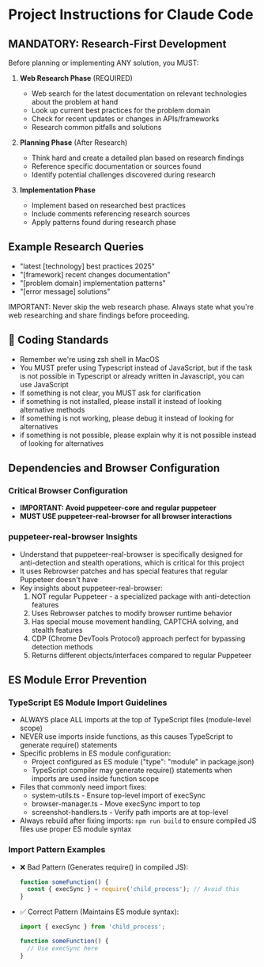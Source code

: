 # Project Instructions for Claude Code

## MANDATORY: Research-First Development

Before planning or implementing ANY solution, you MUST:

1. **Web Research Phase** (REQUIRED)
   - Web search for the latest documentation on relevant technologies about the problem at hand
   - Look up current best practices for the problem domain
   - Check for recent updates or changes in APIs/frameworks
   - Research common pitfalls and solutions

2. **Planning Phase** (After Research)
   - Think hard and create a detailed plan based on research findings
   - Reference specific documentation or sources found
   - Identify potential challenges discovered during research

3. **Implementation Phase**
   - Implement based on researched best practices
   - Include comments referencing research sources
   - Apply patterns found during research phase

## Example Research Queries
- "latest [technology] best practices 2025"
- "[framework] recent changes documentation"
- "[problem domain] implementation patterns"
- "[error message] solutions"

IMPORTANT: Never skip the web research phase. Always state what you're web researching and share findings before proceeding.

## 📝 Coding Standards
- Remember we're using zsh shell in MacOS
- You MUST prefer using Typescript instead of JavaScript, but if the task is not possible in Typescript or already written in Javascript, you can use JavaScript
- If something is not clear, you MUST ask for clarification
- if something is not installed, please install it instead of looking alternative methods
- If something is not working, please debug it instead of looking for alternatives
- if something is not possible, please explain why it is not possible instead of looking for alternatives

## Dependencies and Browser Configuration

### Critical Browser Configuration
- **IMPORTANT: Avoid puppeteer-core and regular puppeteer**
- **MUST USE puppeteer-real-browser for all browser interactions**

### puppeteer-real-browser Insights
- Understand that puppeteer-real-browser is specifically designed for anti-detection and stealth operations, which is critical for this project
- It uses Rebrowser patches and has special features that regular Puppeteer doesn't have
- Key insights about puppeteer-real-browser:
  1. NOT regular Puppeteer - a specialized package with anti-detection features
  2. Uses Rebrowser patches to modify browser runtime behavior
  3. Has special mouse movement handling, CAPTCHA solving, and stealth features
  4. CDP (Chrome DevTools Protocol) approach perfect for bypassing detection methods
  5. Returns different objects/interfaces compared to regular Puppeteer

## ES Module Error Prevention

### TypeScript ES Module Import Guidelines
- ALWAYS place ALL imports at the top of TypeScript files (module-level scope)
- NEVER use imports inside functions, as this causes TypeScript to generate require() statements
- Specific problems in ES module configuration:
  - Project configured as ES module ("type": "module" in package.json)
  - TypeScript compiler may generate require() statements when imports are used inside function scope
- Files that commonly need import fixes:
  - system-utils.ts - Ensure top-level import of execSync
  - browser-manager.ts - Move execSync import to top
  - screenshot-handlers.ts - Verify path imports are at top-level
- Always rebuild after fixing imports: `npm run build` to ensure compiled JS files use proper ES module syntax

### Import Pattern Examples
- ❌ Bad Pattern (Generates require() in compiled JS):
  ```typescript
  function someFunction() {
    const { execSync } = require('child_process'); // Avoid this
  }
  ```
- ✅ Correct Pattern (Maintains ES module syntax):
  ```typescript
  import { execSync } from 'child_process';

  function someFunction() {
    // Use execSync here
  }
  ```